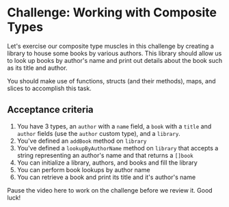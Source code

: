 # Challenge: Working with Composite Types

Let's exercise our composite type muscles in this challenge by creating a library to house some books by various authors. This library should allow us to look up books by author's name and print out details about the book such as its title and author.

You should make use of functions, structs (and their methods), maps, and slices to accomplish this task.

## Acceptance criteria

1. You have 3 types, an `author` with a `name` field, a `book` with a `title` and `author` fields (use the `author` custom type), and a `library`.
2. You've defined an `addBook` method on `library`
3. You've defined a `lookupByAuthorName` method on `library` that accepts a string representing an author's name and that returns a `[]book`
4. You can initialize a library, authors, and books and fill the library
5. You can perform book lookups by author name
6. You can retrieve a book and print its title and it's author's name

Pause the video here to work on the challenge before we review it. Good luck!